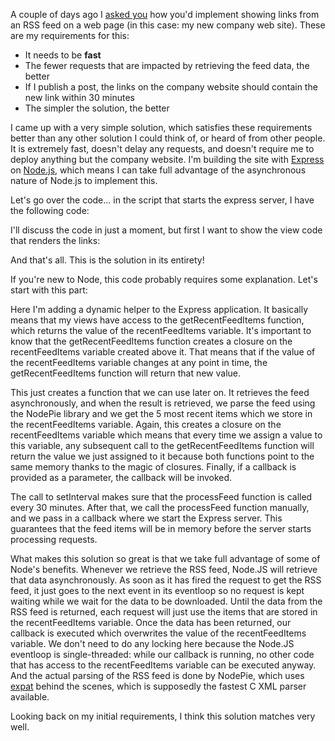 A couple of days ago I <a href="http://davybrion.com/blog/2011/12/challenge-displaying-feed-items-on-a-web-page/">asked you</a> how you'd implement showing links from an RSS feed on a web page (in this case: my new company web site). These are my requirements for this:

<ul>
	<li>It needs to be <strong>fast</strong></li>
	<li>The fewer requests that are impacted by retrieving the feed data, the better</li>
	<li>If I publish a post, the links on the company website should contain the new link within 30 minutes</li>
	<li>The simpler the solution, the better</li>
</ul>

I came up with a very simple solution, which satisfies these requirements better than any other solution I could think of, or heard of from other people. It is extremely fast, doesn't delay any requests, and doesn't require me to deploy anything but the company website. I'm building the site with <a href="http://expressjs.com/">Express</a> on <a href="http://nodejs.org/">Node.js</a>, which means I can take full advantage of the asynchronous nature of Node.js to implement this.

Let's go over the code... in the script that starts the express server, I have the following code:

<script src="https://gist.github.com/3728853.js?file=s1.js"></script>

I'll discuss the code in just a moment, but first I want to show the view code that renders the links:

<script src="https://gist.github.com/3728853.js?file=s2.html"></script>

And that's all. This is the solution in its entirety!

If you're new to Node, this code probably requires some explanation. Let's start with this part:

<script src="https://gist.github.com/3728853.js?file=s3.js"></script>

Here I'm adding a dynamic helper to the Express application. It basically means that my views have access to the getRecentFeedItems function, which returns the value of the recentFeedItems variable. It's important to know that the getRecentFeedItems function creates a closure on the recentFeedItems variable created above it. That means that if the value of the recentFeedItems variable changes at any point in time, the getRecentFeedItems function will return that new value.

<script src="https://gist.github.com/3728853.js?file=s4.js"></script>

This just creates a function that we can use later on. It retrieves the feed asynchronously, and when the result is retrieved, we parse the feed using the NodePie library and we get the 5 most recent items which we store in the recentFeedItems variable. Again, this creates a closure on the recentFeedItems variable which means that every time we assign a value to this variable, any subsequent call to the getRecentFeedItems function will return the value we just assigned to it because both functions point to the same memory thanks to the magic of closures. Finally, if a callback is provided as a parameter, the callback will be invoked.

<script src="https://gist.github.com/3728853.js?file=s5.js"></script>

The call to setInterval makes sure that the processFeed function is called every 30 minutes. After that, we call the processFeed function manually, and we pass in a callback where we start the Express server. This guarantees that the feed items will be in memory before the server starts processing requests.

What makes this solution so great is that we take full advantage of some of Node's benefits. Whenever we retrieve the RSS feed, Node.JS will retrieve that data asynchronously. As soon as it has fired the request to get the RSS feed, it just goes to the next event in its eventloop so no request is kept waiting while we wait for the data to be downloaded. Until the data from the RSS feed is returned, each request will just use the items that are stored in the recentFeedItems variable. Once the data has been returned, our callback is executed which overwrites the value of the recentFeedItems variable. We don't need to do any locking here because the Node.JS eventloop is single-threaded: while our callback is running, no other code that has access to the recentFeedItems variable can be executed anyway. And the actual parsing of the RSS feed is done by NodePie, which uses <a href="http://expat.sourceforge.net/">expat</a> behind the scenes, which is supposedly the fastest C XML parser available.

Looking back on my initial requirements, I think this solution matches very well.